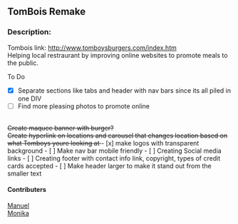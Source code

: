 ## TomBois Remake
### Description:
Tombois link: http://www.tomboysburgers.com/index.htm
<br>
Helping local restraurant by improving online websites to promote meals to the public.

To Do
- [x] Separate sections like tabs and header with nav bars since its all piled in one DIV
- [ ] Find more pleasing photos to promote online
<br>
<strike> Create maquee banner with burger?
<br>Create hyperlink on locations and carousel that changes location based on what Tomboys youre looking at </strike>
- [x] make logos with transparent background
- [ ] Make nav bar mobile friendly
- [ ] Creating Social media links
- [ ] Creating footer with contact info link, copyright, types of credit cards accepted
- [ ] Make header larger to make it stand out from the smaller text



#### Contributers
[Manuel](https://github.com/Lucidreline)
<br>
[Monika](https://github.com/Manikia)
